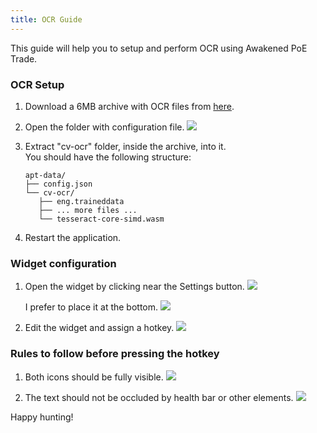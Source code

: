 ```yaml
---
title: OCR Guide
---
```


This guide will help you to setup and perform OCR using Awakened PoE Trade.

### OCR Setup ###

1. Download a 6MB archive with OCR files from [here](https://github.com/SnosMe/awakened-poe-trade/releases/download/v3.20.10007/cv-ocr.zip).

2. Open the folder with configuration file.
   ![](/reference-images/toolbar-config.png)

3. Extract "cv-ocr" folder, inside the archive, into it.\
   You should have the following structure:

   ```
   apt-data/
   ├── config.json
   └── cv-ocr/
      ├── eng.traineddata
      ├── ... more files ...
      └── tesseract-core-simd.wasm
   ```

4. Restart the application.

### Widget configuration ###

1. Open the widget by clicking near the Settings button.
   ![](https://i.imgur.com/Y0RJune.png)

   I prefer to place it at the bottom.
   ![](https://i.imgur.com/bkNDKYg.png)

2. Edit the widget and assign a hotkey.
   ![](https://i.imgur.com/GeOMcal.png)

### Rules to follow before pressing the hotkey ###

1. Both icons should be fully visible.
   ![](https://i.imgur.com/Mu6B6it.png)

2. The text should not be occluded by health bar or other elements.
   ![](https://i.imgur.com/cM2i3Rk.png)

Happy hunting!
